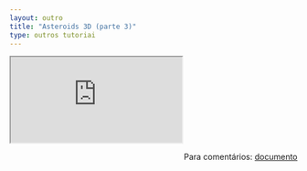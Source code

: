 ```yaml
---
layout: outro
title: "Asteroids 3D (parte 3)"
type: outros tutoriai
---
```


<iframe src="https://docs.google.com/document/d/e/2PACX-1vQONfBxMGvYwNiRAjqDUPW9eVKI2nVP3m5znYI8DfAOHYW8Dd-DJN5WtX6pgio0RXeRkEgO0PdmMQ0F/pub?embedded=true"></iframe>

<span style="float:right">Para comentários: [documento](https://docs.google.com/document/d/1lQREKksSdaobhrqenX-cUNZYljEYVDT-p_faB0pWfWU/edit?usp=sharing)</span>
